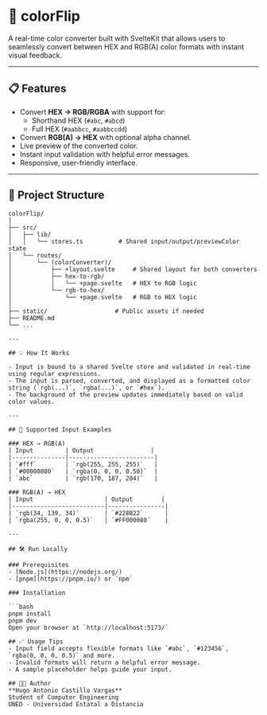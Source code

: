 # 🎨 colorFlip  
A real-time color converter built with SvelteKit that allows users to seamlessly convert between HEX and RGB(A) color formats with instant visual feedback.

---

## 📋 Features

- Convert **HEX → RGB/RGBA** with support for:
  - Shorthand HEX (`#abc`, `#abcd`)
  - Full HEX (`#aabbcc`, `#aabbccdd`)
- Convert **RGB(A) → HEX** with optional alpha channel.
- Live preview of the converted color.
- Instant input validation with helpful error messages.
- Responsive, user-friendly interface.

---

## 📁 Project Structure

```plaintext
colorFlip/
│
├── src/
│   ├── lib/
│   │   └── stores.ts          # Shared input/output/previewColor state
│   └── routes/
│       └── (colorConverter)/
│           ├── +layout.svelte     # Shared layout for both converters
│           ├── hex-to-rgb/
│           │   └── +page.svelte   # HEX to RGB logic
│           └── rgb-to-hex/
│               └── +page.svelte   # RGB to HEX logic
│
├── static/                   # Public assets if needed
├── README.md
└── ...

---

## 💡 How It Works

- Input is bound to a shared Svelte store and validated in real-time using regular expressions.
- The input is parsed, converted, and displayed as a formatted color string (`rgb(...)`, `rgba(...)`, or `#hex`).
- The background of the preview updates immediately based on valid color values.

---

## 🧪 Supported Input Examples

### HEX → RGB(A)
| Input         | Output                |
|---------------|------------------------|
| `#fff`        | `rgb(255, 255, 255)`   |
| `#00000080`   | `rgba(0, 0, 0, 0.50)`  |
| `abc`         | `rgb(170, 187, 204)`   |

### RGB(A) → HEX
| Input                    | Output        |
|--------------------------|----------------|
| `rgb(34, 139, 34)`       | `#228B22`      |
| `rgba(255, 0, 0, 0.5)`   | `#FF000080`    |

---

## 🛠️ Run Locally

### Prerequisites
- [Node.js](https://nodejs.org/)
- [pnpm](https://pnpm.io/) or `npm`

### Installation

```bash
pnpm install
pnpm dev
Open your browser at `http://localhost:5173/`

## ✅ Usage Tips
- Input field accepts flexible formats like `#abc`, `#123456`, `rgba(0, 0, 0, 0.5)` and more.
- Invalid formats will return a helpful error message.
- A sample placeholder helps guide your input.

## 👨‍💻 Author
**Hugo Antonio Castillo Vargas**  
Student of Computer Engineering  
UNED - Universidad Estatal a Distancia
